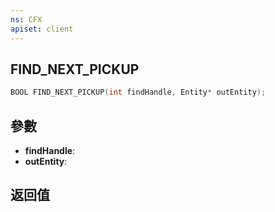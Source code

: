```yaml
---
ns: CFX
apiset: client
---
```

## FIND_NEXT_PICKUP

```c
BOOL FIND_NEXT_PICKUP(int findHandle, Entity* outEntity);
```


## 參數
* **findHandle**: 
* **outEntity**: 

## 返回值
